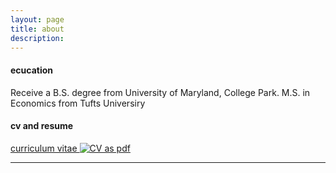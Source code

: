 ```yaml
---
layout: page
title: about
description:
---
```


#### <a name="education"></a>ecucation
Receive a B.S. degree from University of Maryland, College Park.
M.S. in Economics from Tufts Universiry 


#### <a name="cvandresume"></a>cv and resume
[curriculum vitae ![CV as pdf](icons16/pdf-icon.png)](https://github.com/zhaolululv/zhaolululv.github.io/blob/master/Resume_Lujin_Zhao.pdf)

---



